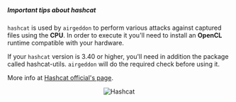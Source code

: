 ##### Important tips about hashcat

`hashcat` is used by `airgeddon` to perform various attacks against captured files using the **CPU**. In order to execute it you'll need to install an **OpenCL** runtime compatible with your hardware.

If your `hashcat` version is 3.40 or higher, you'll need in addition the package called hashcat-utils. `airgeddon` will do the required check before using it.

More info at [Hashcat official's page].
<p align="center">
	<img src="https://raw.githubusercontent.com/v1s1t0r1sh3r3/airgeddon/master/imgs/wiki/hashcat_logo.png" title="Hashcat"/>
</p>

[Hashcat official's page]: https://hashcat.net/hashcat/
